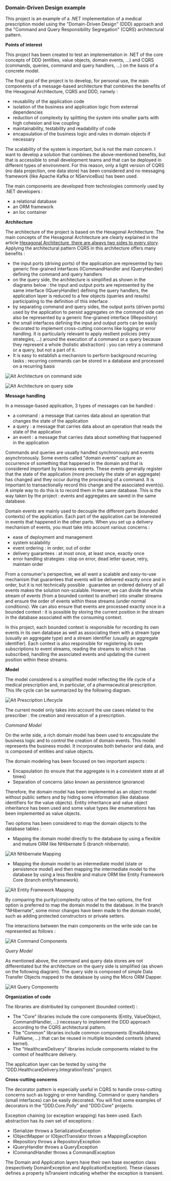 ### Domain-Driven Design example

This project is an example of a .NET implementation of a medical prescription model using the "Domain-Driven Design" (DDD) approach  and the "Command and Query Responsibility Segregation" (CQRS) architectural pattern.

**Points of interest**

This project has been created to test an implementation in .NET of the core concepts of DDD (entities, value objects, domain events, ...) and CQRS (commands, queries, command and query handlers, ...) on the basis of a concrete model.

The final goal of the project is to develop, for personal use, the main components of a message-based architecture that combines the benefits of the Hexagonal Architecture, CQRS and DDD, namely :

-	reusability of the application code
-	isolation of the business and application logic from external dependencies
-	reduction of complexity by splitting the system into smaller parts with high cohesion and low coupling
-	maintainability, testability and readability of code
-	encapsulation of the business logic and rules in domain objects if necessary

The scalability of the system is important, but is not the main concern. I want to develop a solution that combines the above-mentioned benefits, but that is accessible to small development teams and that can be deployed in different types of environment. For this reason, only a light version of CQRS (no data projection, one data store) has been considered and no messaging framework (like Apache Kafka or NServiceBus) has been used.

The main components are developed from technologies commonly used by .NET developers :

-	a relational database
-	an ORM framework
-	an Ioc container

**Architecture**

The architecture of the project is based on the Hexagonal Architecture. The main concepts of the Hexagonal Architecture are clearly explained in the article [Hexagonal Architecture, there are always two sides to every story](https://medium.com/ssense-tech/hexagonal-architecture-there-are-always-two-sides-to-every-story-bc0780ed7d9c). Applying the architectural pattern CQRS in this architecture offers many benefits :
-	the input ports (driving ports) of the application are represented by two generic fine-grained interfaces (ICommandHandler and IQueryHandler) defining the command and query handlers 
-	on the query side, the architecture is simplified as shown in the diagrams below : the input and output ports are represented by the same interface (IQueryHandler) defining the query handlers, the application layer is reduced to a few objects (queries and results) participating to the definition of this interface 
-	by separating command and query sides, the output ports (driven ports) used by the application to persist aggregates on the command side can also be represented by a generic fine-grained interface (IRepository)
-	the small interfaces defining the input and output ports can be easily decorated to implement cross-cutting concerns like logging or error handling. It is particularly relevant to apply resilient policies (retry strategies, …) around the execution of a command or a query because they represent a whole (holistic abstraction) : you can retry a command or a query, but not a part of it.
-	It is easy to establish a mechanism to perform background recurring tasks : recurring commands can be stored in a database and processed on a recurring basis

![Alt Architecture on command side](https://github.com/draphyz/DDD/blob/entityframework/Doc/CommandSide.png)

![Alt Architecture on query side](https://github.com/draphyz/DDD/blob/entityframework/Doc/QuerySide.png)

**Message handling**

In a message-based application, 3 types of messages can be handled :

-	a command : a message that carries data about an operation that changes the state of the application
-	a query : a message that carries data about an operation that reads the state of the application
-	an event : a message that carries data about something that happened in the application

Commands and queries are usually handled synchronously and events asynchronously. Some events called "domain events" capture an occurrence of something that happened in the domain and that is considered important by business experts. These events generally register that the state of the application (more precisely the state of an aggregate) has changed and they occur during the processing of a command. It is important to transactionally record this change and the associated event(s). A simple way to do this is to record them in the same database. This is the way taken by the project : events and aggregates are saved in the same database.

Domain events are mainly used to decouple the different parts (bounded contexts) of the application. Each part of the application can be interested in events that happened in the other parts. When you set up a delivery mechanism of events, you must take into account various concerns :

-	ease of deployment and management
-	system scalability
-	event ordering : in order, out of order
-	delivery guarantees : at most once, at least once, exactly once
-	error handling strategies : stop on error, dead letter queue, retry, maintain order

From a consumer's perspective, we all want a scalable and easy-to-use mechanism that guarantees that events will be delivered exactly once and in order, but it is not technically possible : guarantee an ordered delivery of all events makes the solution non-scalable. However, we can divide the whole stream of events (from a bounded context to another) into smaller streams and ensure the order of events within these streams (under normal conditions). We can also ensure that events are processed exactly once in a bounded context : it is possible by storing the current position in the stream in the database associated with the consuming context.

In this project, each bounded context is responsible for recording its own events in its own database as well as associating them with a stream type (usually an aggregate type) and a stream identifier (usually an aggregate identifier). Each context is also responsible for registering its own subscriptions to event streams, reading the streams to which it has subscribed, handling the associated events and updating the current position within these streams. 

**Model**

The model considered is a simplified model reflecting the life cycle of a medical prescription and, in particular, of a pharmaceutical prescription. This life cycle can be summarized by the following diagram.

![Alt Prescription Lifecycle](https://github.com/draphyz/DDD/blob/entityframework/Doc/PrescriptionLifecycle.png)

The current model only takes into account the use cases related to the prescriber : the creation and revocation of a prescription.

_Command Model_

On the write side, a rich domain model has been used to encapsulate the business logic and to control the creation of domain events. This model represents the business model. It incorporates both behavior and data, and is composed of entities and value objects. 

The domain modeling has been focused on two important aspects :
-	Encapsulation (to ensure that the aggregate is in a consistent state at all times)
-	Separation of concerns (also known as persistence ignorance)

Therefore, the domain model has been implemented as an object model without public setters and by hiding some information (like database identifiers for the value objects).  Entity inheritance and value object inheritance has been used and some value types like enumerations has been implemented as value objects.

Two options has been considered to map the domain objects to the database tables :
-	Mapping the domain model directly to the database by using a flexible and mature ORM like NHibernate 5 (branch nhibernate).

![Alt NHibernate Mapping](https://github.com/draphyz/DDD/blob/entityframework/Doc/NHibernateMapping.png)

-	Mapping the domain model to an intermediate model (state or persistence model) and then mapping the intermediate model to the database by using a less flexible and mature ORM like Entity Framework Core (branch entityframework).

![Alt Entity Framework Mapping](https://github.com/draphyz/DDD/blob/entityframework/Doc/EntityFrameworkMapping.png)

By comparing the purity/complexity ratios of the two options, the first option is preferred to map the domain model to the database. In the branch "NHibernate", some minor changes have been made to the domain model, such as adding protected constructors or private setters.

The interactions between the main components on the write side can be represented as follows :

![Alt Command Components](https://github.com/draphyz/DDD/blob/entityframework/Doc/CommandComponents.png)

_Query Model_

As mentioned above, the command and query data stores are not differentiated but the architecture on the query side is simplified (as shown on the following diagram). The query side is composed of simple Data Transfer Objects mapped to the database by using the Micro ORM Dapper.

![Alt Query Components](https://github.com/draphyz/DDD/blob/entityframework/Doc/QueryComponents.png)

**Organization of code**

The libraries are distributed by component (bounded context) :

- The "Core" libraries include the core components (Entity, ValueObject, CommandHandler, ...) necessary to implement the DDD approach according to the CQRS architectural pattern.
- The "Common" libraries include common components (EmailAddress, FullName, ...) that can be reused in multiple bounded contexts (shared kernel).
- The "HealthcareDelivery" libraries include components related to the context of healthcare delivery.

The application layer can be tested by using the "DDD.HealthcareDelivery.IntegrationTests" project.

**Cross-cutting concerns**

The decorator pattern is especially useful in CQRS to handle cross-cutting concerns such as logging or error handling. Command or query handlers (small interfaces) can be easily decorated. You will find some examples of decorators in the "DDD.Core.Polly" and "DDD.Core" projects.

Exception chaining (or exception wrapping) has been used. Each abstraction has its own set of exceptions :

- ISerializer throws a SerializationException
- IObjectMapper or IObjectTranslator throws a MappingException
- IRepository throws a RepositoryException
- IQueryHandler throws a QueryException
- ICommandHandler throws a CommandException

The Domain and Application layers have their own base exception class (respectively DomainException and ApplicationException). These classes defines a property IsTransient indicating whether the exception is transient.
